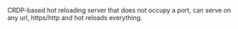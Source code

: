 CRDP-based hot reloading server that does not occupy a port, can serve on any url, https/http and hot reloads everything.
